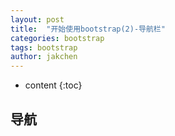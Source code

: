 ```yaml
---
layout: post
title:  "开始使用bootstrap(2)-导航栏"
categories: bootstrap
tags: bootstrap
author: jakchen
---
```

* content
{:toc}

## 导航

